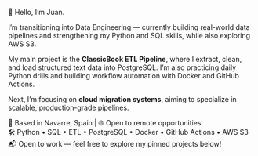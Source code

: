 👋 Hello, I’m Juan.

I’m transitioning into Data Engineering — currently building real-world data pipelines and strengthening my Python and SQL skills, while also exploring AWS S3.

My main project is the **ClassicBook ETL Pipeline**, where I extract, clean, and load structured text data into PostgreSQL. I’m also practicing daily Python drills and building workflow automation with Docker and GitHub Actions.

Next, I’m focusing on **cloud migration systems**, aiming to specialize in scalable, production-grade pipelines.

📍 Based in Navarre, Spain | 🌐 Open to remote opportunities  
🛠 Python • SQL • ETL • PostgreSQL • Docker • GitHub Actions • AWS S3  
📬 Open to work — feel free to explore my pinned projects below!
